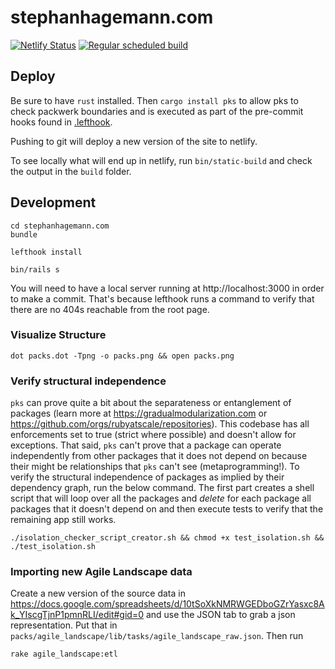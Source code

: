 # stephanhagemann.com

[![Netlify Status](https://api.netlify.com/api/v1/badges/d673fc38-8df5-4186-8181-45d2a90eb174/deploy-status)](https://app.netlify.com/sites/stephanhagemann-com/deploys) [![Regular scheduled build](https://github.com/shageman/stephanhagemann.com/actions/workflows/regular-build.yml/badge.svg?branch=main)](https://github.com/shageman/stephanhagemann.com/actions/workflows/regular-build.yml)

## Deploy

Be sure to have `rust` installed. Then `cargo install pks` to allow pks to check packwerk boundaries and is executed as part of the pre-commit hooks found in [.lefthook](https://github.com/shageman/stephanhagemann.com/blob/main/lefthook.yml).

Pushing to git will deploy a new version of the site to netlify.

To see locally what will end up in netlify, run `bin/static-build` and check the output in the `build` folder.

## Development

```
cd stephanhagemann.com
bundle

lefthook install

bin/rails s
```

You will need to have a local server running at http://localhost:3000 in order to make a commit. That's because lefthook runs a command to verify that there are no 404s reachable from the root page.

### Visualize Structure

```
dot packs.dot -Tpng -o packs.png && open packs.png
```

### Verify structural independence

`pks` can prove quite a bit about the separateness or entanglement of packages (learn more at https://gradualmodularization.com or https://github.com/orgs/rubyatscale/repositories). This codebase has all enforcements set to true (strict where possible) and doesn't allow for exceptions. That said, `pks` can't prove that a package can operate independently from other packages that it does not depend on because their might be relationships that `pks` can't see (metaprogramming!). To verify the structural independence of packages as implied by their dependency graph, run the below command. The first part creates a shell script that will loop over all the packages and *delete* for each package all packages that it doesn't depend on and then execute tests to verify that the remaining app still works.

```
./isolation_checker_script_creator.sh && chmod +x test_isolation.sh && ./test_isolation.sh
```

### Importing new Agile Landscape data

Create a new version of the source data in <https://docs.google.com/spreadsheets/d/10tSoXkNMRWGEDboGZrYasxc8Ak_YIscgTjnP1pmnRLI/edit#gid=0> and use the JSON tab to grab a json representation. Put that in `packs/agile_landscape/lib/tasks/agile_landscape_raw.json`. Then run 

```
rake agile_landscape:etl
```
